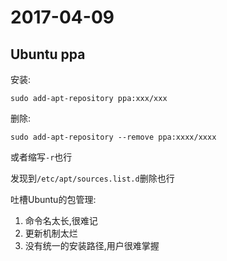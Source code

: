 # 2017-04-09

## Ubuntu ppa
安装:
	
	sudo add-apt-repository ppa:xxx/xxx

删除:

	sudo add-apt-repository --remove ppa:xxxx/xxxx

或者缩写`-r`也行
	

发现到`/etc/apt/sources.list.d`删除也行


吐槽Ubuntu的包管理:

 1. 命令名太长,很难记
 2. 更新机制太烂
 3. 没有统一的安装路径,用户很难掌握
